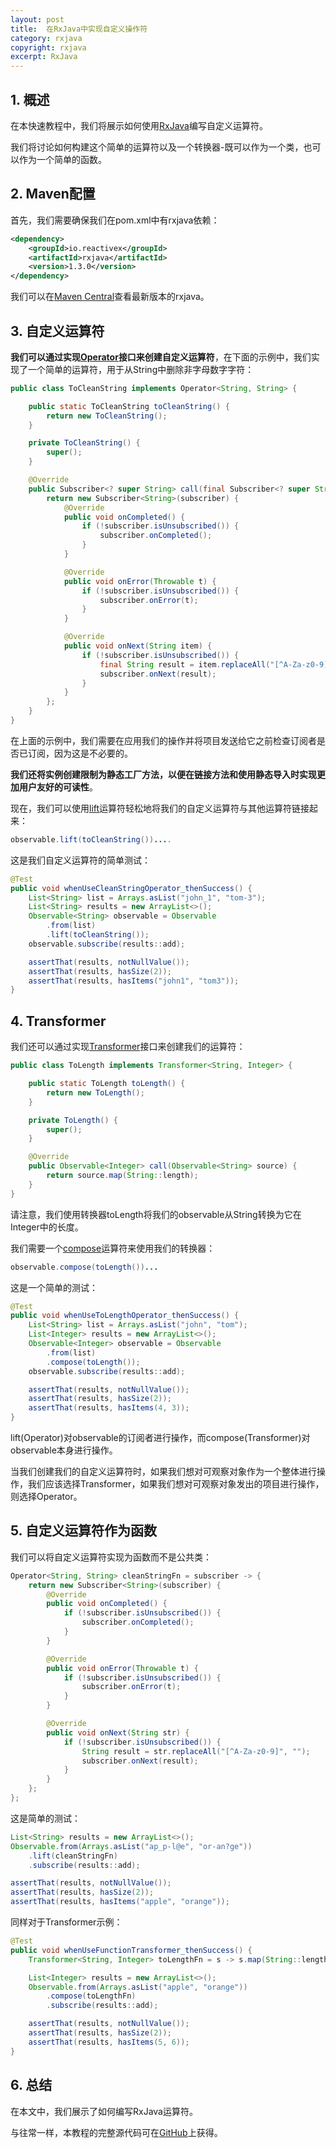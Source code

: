 ```yaml
---
layout: post
title:  在RxJava中实现自定义操作符
category: rxjava
copyright: rxjava
excerpt: RxJava
---
```


## 1. 概述

在本快速教程中，我们将展示如何使用[RxJava](https://github.com/ReactiveX/RxJava)编写自定义运算符。

我们将讨论如何构建这个简单的运算符以及一个转换器-既可以作为一个类，也可以作为一个简单的函数。

## 2. Maven配置

首先，我们需要确保我们在pom.xml中有rxjava依赖：

```xml
<dependency>
    <groupId>io.reactivex</groupId>
    <artifactId>rxjava</artifactId>
    <version>1.3.0</version>
</dependency>
```

我们可以在[Maven Central](https://search.maven.org/search?q=rxjava)查看最新版本的rxjava。

## 3. 自定义运算符

**我们可以通过实现[Operator](http://reactivex.io/RxJava/1.x/javadoc/rx/Observable.Operator.html)接口来创建自定义运算符**，在下面的示例中，我们实现了一个简单的运算符，用于从String中删除非字母数字字符：

```java
public class ToCleanString implements Operator<String, String> {

    public static ToCleanString toCleanString() {
        return new ToCleanString();
    }

    private ToCleanString() {
        super();
    }

    @Override
    public Subscriber<? super String> call(final Subscriber<? super String> subscriber) {
        return new Subscriber<String>(subscriber) {
            @Override
            public void onCompleted() {
                if (!subscriber.isUnsubscribed()) {
                    subscriber.onCompleted();
                }
            }

            @Override
            public void onError(Throwable t) {
                if (!subscriber.isUnsubscribed()) {
                    subscriber.onError(t);
                }
            }

            @Override
            public void onNext(String item) {
                if (!subscriber.isUnsubscribed()) {
                    final String result = item.replaceAll("[^A-Za-z0-9]", "");
                    subscriber.onNext(result);
                }
            }
        };
    }
}
```

在上面的示例中，我们需要在应用我们的操作并将项目发送给它之前检查订阅者是否已订阅，因为这是不必要的。

**我们还将实例创建限制为静态工厂方法，以便在链接方法和使用静态导入时实现更加用户友好的可读性**。

现在，我们可以使用[lift](http://reactivex.io/RxJava/1.x/javadoc/rx/Observable.html#lift(rx.Observable.Operator))运算符轻松地将我们的自定义运算符与其他运算符链接起来：

```java
observable.lift(toCleanString())....
```

这是我们自定义运算符的简单测试：

```java
@Test
public void whenUseCleanStringOperator_thenSuccess() {
    List<String> list = Arrays.asList("john_1", "tom-3");
    List<String> results = new ArrayList<>();
    Observable<String> observable = Observable
        .from(list)
        .lift(toCleanString());
    observable.subscribe(results::add);

    assertThat(results, notNullValue());
    assertThat(results, hasSize(2));
    assertThat(results, hasItems("john1", "tom3"));
}
```

## 4. Transformer

我们还可以通过实现[Transformer](http://reactivex.io/RxJava/1.x/javadoc/rx/Observable.Transformer.html)接口来创建我们的运算符：

```java
public class ToLength implements Transformer<String, Integer> {

    public static ToLength toLength() {
        return new ToLength();
    }

    private ToLength() {
        super();
    }

    @Override
    public Observable<Integer> call(Observable<String> source) {
        return source.map(String::length);
    }
}
```

请注意，我们使用转换器toLength将我们的observable从String转换为它在Integer中的长度。

我们需要一个[compose](http://reactivex.io/RxJava/1.x/javadoc/rx/Observable.html#compose(rx.Observable.Transformer))运算符来使用我们的转换器：

```java
observable.compose(toLength())...
```

这是一个简单的测试：

```java
@Test
public void whenUseToLengthOperator_thenSuccess() {
    List<String> list = Arrays.asList("john", "tom");
    List<Integer> results = new ArrayList<>();
    Observable<Integer> observable = Observable
        .from(list)
        .compose(toLength());
    observable.subscribe(results::add);

    assertThat(results, notNullValue());
    assertThat(results, hasSize(2));
    assertThat(results, hasItems(4, 3));
}
```

lift(Operator)对observable的订阅者进行操作，而compose(Transformer)对observable本身进行操作。

当我们创建我们的自定义运算符时，如果我们想对可观察对象作为一个整体进行操作，我们应该选择Transformer，如果我们想对可观察对象发出的项目进行操作，则选择Operator。

## 5. 自定义运算符作为函数

我们可以将自定义运算符实现为函数而不是公共类：

```java
Operator<String, String> cleanStringFn = subscriber -> {
    return new Subscriber<String>(subscriber) {
        @Override
        public void onCompleted() {
            if (!subscriber.isUnsubscribed()) {
                subscriber.onCompleted();
            }
        }

        @Override
        public void onError(Throwable t) {
            if (!subscriber.isUnsubscribed()) {
                subscriber.onError(t);
            }
        }

        @Override
        public void onNext(String str) {
            if (!subscriber.isUnsubscribed()) {
                String result = str.replaceAll("[^A-Za-z0-9]", "");
                subscriber.onNext(result);
            }
        }
    };
};
```

这是简单的测试：

```java
List<String> results = new ArrayList<>();
Observable.from(Arrays.asList("ap_p-l@e", "or-an?ge"))
    .lift(cleanStringFn)
    .subscribe(results::add);

assertThat(results, notNullValue());
assertThat(results, hasSize(2));
assertThat(results, hasItems("apple", "orange"));
```

同样对于Transformer示例：

```java
@Test
public void whenUseFunctionTransformer_thenSuccess() {
    Transformer<String, Integer> toLengthFn = s -> s.map(String::length);

    List<Integer> results = new ArrayList<>();
    Observable.from(Arrays.asList("apple", "orange"))
        .compose(toLengthFn)
        .subscribe(results::add);

    assertThat(results, notNullValue());
    assertThat(results, hasSize(2));
    assertThat(results, hasItems(5, 6));
}
```

## 6. 总结

在本文中，我们展示了如何编写RxJava运算符。

与往常一样，本教程的完整源代码可在[GitHub](https://github.com/tuyucheng7/taketoday-tutorial4j/tree/master/rxjava-modules/rxjava-operators)上获得。